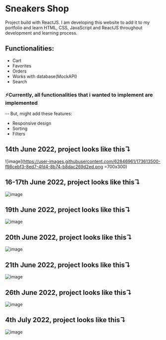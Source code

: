 # Sneakers Shop

Project build with ReactJS. I am developing this website to add it to my portfolio and learn HTML, CSS, JavaScript and ReactJS throughout development and learning process.

## Functionalities:

- Cart
- Favorites
- Orders
- Works with database(MockAPI)
- Search

### ⚡Currently, all functionalities that i wanted to implement are implemented

-- But, might add these features:

- Responsive design
- Sorting
- Filters

## 14th June 2022, project looks like this↴

![image](https://user-images.githubusercontent.com/62846961/173613500-f98cebf3-8ed7-4fd4-8b74-b8dac269d2ed.png =700x300)

## 16-17th June 2022, project looks like this↴

![image](https://user-images.githubusercontent.com/62846961/174230173-c1295279-a822-4d7e-b75b-8d1c2953efe0.png)

## 19th June 2022, project looks like this↴

![image](https://user-images.githubusercontent.com/62846961/174494356-07915a7e-ca0a-47ad-b122-755646fc3a61.png)

## 20th June 2022, project looks like this↴

![image](https://user-images.githubusercontent.com/62846961/174656783-c19dfe0f-8cd0-4f3a-8435-ea827d8da144.png)

## 21th June 2022, project looks like this↴

![image](https://user-images.githubusercontent.com/62846961/174850943-11c7c77a-9b36-4d42-abfc-9ee9f4743dd2.png)

## 26th June 2022, project looks like this↴

![image](https://user-images.githubusercontent.com/62846961/175819365-68728e1a-c908-41fc-9c15-803fbc65bf8d.png)

## 4th July 2022, project looks like this↴

![image](https://user-images.githubusercontent.com/62846961/177194189-c9150d14-29f6-409b-b5de-549e06ff9a11.png)
